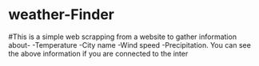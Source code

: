 # weather-Finder
#This is a simple web scrapping from a website to gather information about-
-Temperature
-City name
-Wind speed
-Precipitation.
You can see the above information if you are connected to the inter
